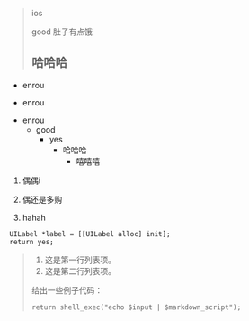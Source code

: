 > ios
>
> good
> 肚子有点饿
>## 哈哈哈
* enrou
+ enrou
- enrou
    - good
        + yes
            + 哈哈哈
                * 嘻嘻嘻
1. 偶偶i
2. 偶还是多购
            
                    


3. hahah




```
UILabel *label = [[UILabel alloc] init];
return yes;

```
> 1.   这是第一行列表项。
> 2.   这是第二行列表项。
> 
> 给出一些例子代码：
> 
>     return shell_exec("echo $input | $markdown_script");


